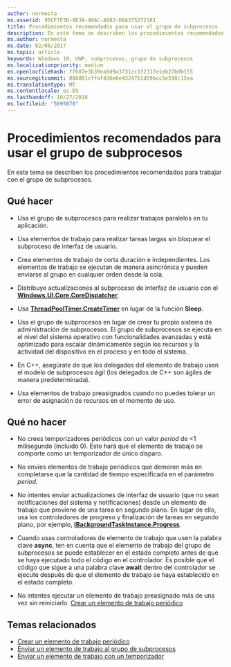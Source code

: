 ```yaml
---
author: normesta
ms.assetid: 95CF7F3D-9E3A-40AC-A083-D8A375272181
title: Procedimientos recomendados para usar el grupo de subprocesos
description: En este tema se describen los procedimientos recomendados para trabajar con el grupo de subprocesos.
ms.author: normesta
ms.date: 02/08/2017
ms.topic: article
keywords: Windows 10, UWP, subprocesos, grupo de subprocesos
ms.localizationpriority: medium
ms.openlocfilehash: ff607e3b39ea9d9a3731cc1f231fe1eb27b0b155
ms.sourcegitcommit: 086001cffaf436e6e4324761d59bcc5e598c15ea
ms.translationtype: MT
ms.contentlocale: es-ES
ms.lasthandoff: 10/27/2018
ms.locfileid: "5695070"
---
```

# <a name="best-practices-for-using-the-thread-pool"></a>Procedimientos recomendados para usar el grupo de subprocesos

En este tema se describen los procedimientos recomendados para trabajar con el grupo de subprocesos.

## <a name="dos"></a>Qué hacer


-   Usa el grupo de subprocesos para realizar trabajos paralelos en tu aplicación.

-   Usa elementos de trabajo para realizar tareas largas sin bloquear el subproceso de interfaz de usuario.

-   Crea elementos de trabajo de corta duración e independientes. Los elementos de trabajo se ejecutan de manera asincrónica y pueden enviarse al grupo en cualquier orden desde la cola.

-   Distribuye actualizaciones al subproceso de interfaz de usuario con el [**Windows.UI.Core.CoreDispatcher**](https://msdn.microsoft.com/library/windows/apps/BR208211).

-   Usa [**ThreadPoolTimer.CreateTimer**](https://msdn.microsoft.com/library/windows/apps/Hh967921) en lugar de la función **Sleep**.

-   Usa el grupo de subprocesos en lugar de crear tu propio sistema de administración de subprocesos. El grupo de subprocesos se ejecuta en el nivel del sistema operativo con funcionalidades avanzadas y está optimizado para escalar dinámicamente según los recursos y la actividad del dispositivo en el proceso y en todo el sistema.

-   En C++, asegúrate de que los delegados del elemento de trabajo usen el modelo de subprocesos ágil (los delegados de C++ son ágiles de manera predeterminada).

-   Usa elementos de trabajo preasignados cuando no puedes tolerar un error de asignación de recursos en el momento de uso.

## <a name="donts"></a>Qué no hacer


-   No crees temporizadores periódicos con un valor *period* de &lt;1 milisegundo (incluido 0). Esto hará que el elemento de trabajo se comporte como un temporizador de único disparo.

-   No envíes elementos de trabajo periódicos que demoren más en completarse que la cantidad de tiempo especificada en el parámetro *period*.

-   No intentes enviar actualizaciones de interfaz de usuario (que no sean notificaciones del sistema y notificaciones) desde un elemento de trabajo que proviene de una tarea en segundo plano. En lugar de ello, usa los controladores de progreso y finalización de tareas en segundo plano, por ejemplo, [**IBackgroundTaskInstance.Progress**](https://msdn.microsoft.com/library/windows/apps/BR224800).

-   Cuando usas controladores de elemento de trabajo que usen la palabra clave **async**, ten en cuenta que el elemento de trabajo del grupo de subprocesos se puede establecer en el estado completo antes de que se haya ejecutado todo el código en el controlador. Es posible que el código que sigue a una palabra clave **await** dentro del controlador se ejecute después de que el elemento de trabajo se haya establecido en el estado completo.

-   No intentes ejecutar un elemento de trabajo preasignado más de una vez sin reiniciarlo. [Crear un elemento de trabajo periódico](create-a-periodic-work-item.md)

## <a name="related-topics"></a>Temas relacionados


* [Crear un elemento de trabajo periódico](create-a-periodic-work-item.md)
* [Enviar un elemento de trabajo al grupo de subprocesos](submit-a-work-item-to-the-thread-pool.md)
* [Enviar un elemento de trabajo con un temporizador](use-a-timer-to-submit-a-work-item.md)
